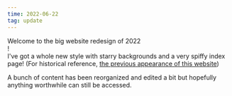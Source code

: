 ```yaml
---
time: 2022-06-22
tag: update
---
```

Welcome to the big website redesign of 2022  
!  
I've got a whole new style with starry backgrounds and a very spiffy index page! (For historical reference, [the previous appearance of this website](https://web.archive.org/web/20220502000629/https://mincerafter42.github.io/))

A bunch of content has been reorganized and edited a bit but hopefully anything worthwhile can still be accessed.
